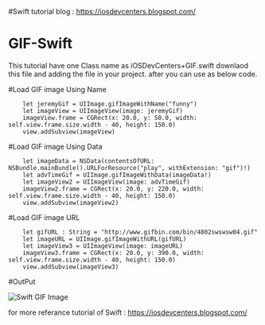 
#Swift tutorial blog :  https://iosdevcenters.blogspot.com/

# GIF-Swift

This tutorial have one Class name as iOSDevCenters+GIF.swift downlaod this file and adding the file in your project. after you can use as below code.

#Load GIF image Using Name

        let jeremyGif = UIImage.gifImageWithName("funny")
        let imageView = UIImageView(image: jeremyGif)
        imageView.frame = CGRect(x: 20.0, y: 50.0, width: self.view.frame.size.width - 40, height: 150.0)
        view.addSubview(imageView)

#Load GIF image Using Data

        let imageData = NSData(contentsOfURL: NSBundle.mainBundle().URLForResource("play", withExtension: "gif")!)
        let advTimeGif = UIImage.gifImageWithData(imageData!)
        let imageView2 = UIImageView(image: advTimeGif)
        imageView2.frame = CGRect(x: 20.0, y: 220.0, width: self.view.frame.size.width - 40, height: 150.0)
        view.addSubview(imageView2)

#Load GIF image URL

        let gifURL : String = "http://www.gifbin.com/bin/4802swswsw04.gif"
        let imageURL = UIImage.gifImageWithURL(gifURL)
        let imageView3 = UIImageView(image: imageURL)
        imageView3.frame = CGRect(x: 20.0, y: 390.0, width: self.view.frame.size.width - 40, height: 150.0)
        view.addSubview(imageView3)

#OutPut 

![Swift GIF Image](http://i.stack.imgur.com/5S6VQ.gif)

for more referance tutorial of Swift : https://iosdevcenters.blogspot.com/

